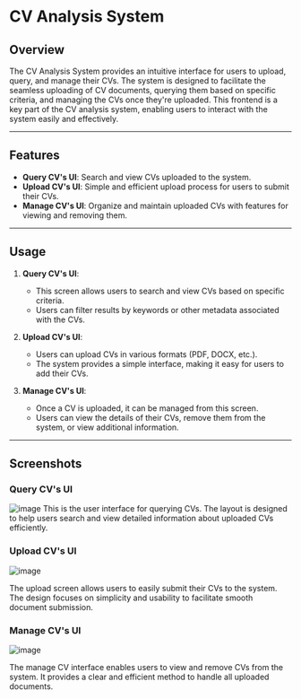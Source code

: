# CV Analysis System

## Overview
The CV Analysis System provides an intuitive interface for users to upload, query, and manage their CVs. The system is designed to facilitate the seamless uploading of CV documents, querying them based on specific criteria, and managing the CVs once they're uploaded. This frontend is a key part of the CV analysis system, enabling users to interact with the system easily and effectively.

---

## Features
- **Query CV's UI**: Search and view CVs uploaded to the system.
- **Upload CV's UI**: Simple and efficient upload process for users to submit their CVs.
- **Manage CV's UI**: Organize and maintain uploaded CVs with features for viewing and removing them.

---

## Usage

1. **Query CV's UI**:
   - This screen allows users to search and view CVs based on specific criteria.
   - Users can filter results by keywords or other metadata associated with the CVs.

2. **Upload CV's UI**:
   - Users can upload CVs in various formats (PDF, DOCX, etc.).
   - The system provides a simple interface, making it easy for users to add their CVs.

3. **Manage CV's UI**:
   - Once a CV is uploaded, it can be managed from this screen.
   - Users can view the details of their CVs, remove them from the system, or view additional information.

---

## Screenshots

### Query CV's UI
![image](https://github.com/user-attachments/assets/65e339e8-3b0d-4435-ace9-53ea8bb68f35)
This is the user interface for querying CVs. The layout is designed to help users search and view detailed information about uploaded CVs efficiently.

### Upload CV's UI
![image](https://github.com/user-attachments/assets/ddf8a441-d25b-499b-9345-a589cd23c920)

The upload screen allows users to easily submit their CVs to the system. The design focuses on simplicity and usability to facilitate smooth document submission.

### Manage CV's UI
![image](https://github.com/user-attachments/assets/a307b10c-4c48-4e49-89d0-75bf5b833c0a)

The manage CV interface enables users to view and remove CVs from the system. It provides a clear and efficient method to handle all uploaded documents.
